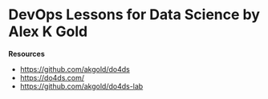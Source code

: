 # DevOps Lessons for Data Science by Alex K Gold

**Resources**
  - https://github.com/akgold/do4ds
  - https://do4ds.com/
  - https://github.com/akgold/do4ds-lab
